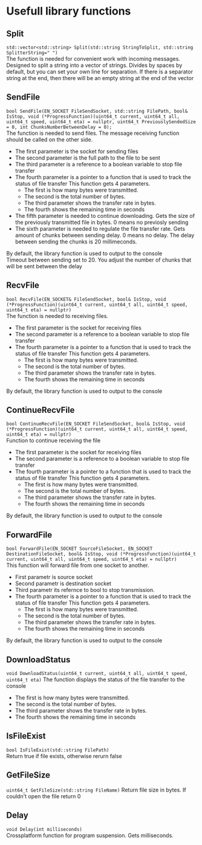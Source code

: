 # Usefull library functions

## Split  
`std::vector<std::string> Split(std::string StringToSplit, std::string SplitterString=" ")`  
The function is needed for convenient work with incoming messages. 
Designed to split a string into a vector of strings. 
Divides by spaces by default, but you can set your own line for separation. If there is a separator string at the end, then there will be an empty string at the end of the vector  

## SendFile  
`bool SendFile(EN_SOCKET FileSendSocket, std::string FilePath, bool& IsStop, void (*ProgressFunction)(uint64_t current, uint64_t all, uint64_t speed, uint64_t eta) = nullptr, uint64_t PreviouslySendedSize = 0, int ChunksNumberBetweenDelay = 0);`    
The function is needed to send files. The message receiving function should be called on the other side.  
* The first parameter is the socket for sending files  
* The second parameter is the full path to the file to be sent  
* The third parameter is a reference to a boolean variable to stop file transfer  
* The fourth parameter is a pointer to a function that is used to track the status of file transfer This function gets 4 parameters.  
	* The first is how many bytes were transmitted.  
	* The second is the total number of bytes.  
	* The third parameter shows the transfer rate in bytes.  
	* The fourth shows the remaining time in seconds  
* The fifth parameter is needed to continue downloading. Gets the size of the previously transmitted file in bytes. 0 means no previosly sending
* The sixth parameter is needed to regulate the file transfer rate. Gets amount of chunks between sending delay. 0 means no delay. The delay between sending the chunks is 20 millimeconds.

By default, the library function is used to output to the console  
Timeout between sending set to 20. You adjust the number of chunks that will be sent between the delay

## RecvFile  
`bool RecvFile(EN_SOCKET& FileSendSocket, bool& IsStop, void (*ProgressFunction)(uint64_t current, uint64_t all, uint64_t speed, uint64_t eta) = nullptr)`    
The function is needed to receiving files.  
* The first parameter is the socket for receiving files  
* The second parameter is a reference to a boolean variable to stop file transfer 
* The fourth parameter is a pointer to a function that is used to track the status of file transfer This function gets 4 parameters.  
	* The first is how many bytes were transmitted.  
	* The second is the total number of bytes.  
	* The third parameter shows the transfer rate in bytes.  
	* The fourth shows the remaining time in seconds  


By default, the library function is used to output to the console

## ContinueRecvFile  
`bool ContinueRecvFile(EN_SOCKET FileSendSocket, bool& IsStop, void (*ProgressFunction)(uint64_t current, uint64_t all, uint64_t speed, uint64_t eta) = nullptr)`  
Function to continue receiving the file
* The first parameter is the socket for receiving files  
* The second parameter is a reference to a boolean variable to stop file transfer 
* The fourth parameter is a pointer to a function that is used to track the status of file transfer This function gets 4 parameters.  
	* The first is how many bytes were transmitted.  
	* The second is the total number of bytes.  
	* The third parameter shows the transfer rate in bytes.  
	* The fourth shows the remaining time in seconds  

By default, the library function is used to output to the console  

## ForwardFile  
`bool ForwardFile(EN_SOCKET SourceFileSocket, EN_SOCKET DestinationFileSocket, bool& IsStop, void (*ProgressFunction)(uint64_t current, uint64_t all, uint64_t speed, uint64_t eta) = nullptr)`  
This function will forward file from one socket to another.  
* First parametr is source socket
* Second parametr is destination socket
* Third parametr its refernce to bool to stop transmission. 
* The fourth parameter is a pointer to a function that is used to track the status of file transfer This function gets 4 parameters.  
	* The first is how many bytes were transmitted.  
	* The second is the total number of bytes.  
	* The third parameter shows the transfer rate in bytes.  
	* The fourth shows the remaining time in seconds  

By default, the library function is used to output to the console  

## DownloadStatus  
`void DownloadStatus(uint64_t current, uint64_t all, uint64_t speed, uint64_t eta)`
The function displays the status of the file transfer to the console
* The first is how many bytes were transmitted.  
* The second is the total number of bytes.  
* The third parameter shows the transfer rate in bytes.  
* The fourth shows the remaining time in seconds  

## IsFileExist  
`bool IsFileExist(std::string FilePath)`  
Return true if file exists, otherwise rerurn false

## GetFileSize  
`uint64_t GetFileSize(std::string FileName)`
Return file size in bytes. If couldn't open the file return 0
	
## Delay
`void Delay(int milliseconds)`  
Crossplatform function for program suspension. Gets milliseconds. 